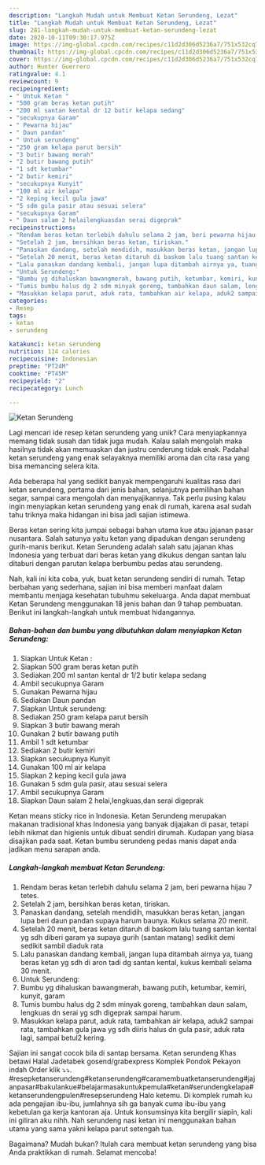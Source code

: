 ```yaml
---
description: "Langkah Mudah untuk Membuat Ketan Serundeng, Lezat"
title: "Langkah Mudah untuk Membuat Ketan Serundeng, Lezat"
slug: 281-langkah-mudah-untuk-membuat-ketan-serundeng-lezat
date: 2020-10-11T09:30:17.975Z
image: https://img-global.cpcdn.com/recipes/c11d2d306d5236a7/751x532cq70/ketan-serundeng-foto-resep-utama.jpg
thumbnail: https://img-global.cpcdn.com/recipes/c11d2d306d5236a7/751x532cq70/ketan-serundeng-foto-resep-utama.jpg
cover: https://img-global.cpcdn.com/recipes/c11d2d306d5236a7/751x532cq70/ketan-serundeng-foto-resep-utama.jpg
author: Hunter Guerrero
ratingvalue: 4.1
reviewcount: 9
recipeingredient:
- " Untuk Ketan "
- "500 gram beras ketan putih"
- "200 ml santan kental dr 12 butir kelapa sedang"
- "secukupnya Garam"
- " Pewarna hijau"
- " Daun pandan"
- " Untuk serundeng"
- "250 gram kelapa parut bersih"
- "3 butir bawang merah"
- "2 butir bawang putih"
- "1 sdt ketumbar"
- "2 butir kemiri"
- "secukupnya Kunyit"
- "100 ml air kelapa"
- "2 keping kecil gula jawa"
- "5 sdm gula pasir atau sesuai selera"
- "secukupnya Garam"
- " Daun salam 2 helailengkuasdan serai digeprak"
recipeinstructions:
- "Rendam beras ketan terlebih dahulu selama 2 jam, beri pewarna hijau 7 tetes."
- "Setelah 2 jam, bersihkan beras ketan, tiriskan."
- "Panaskan dandang, setelah mendidih, masukkan beras ketan, jangan lupa beri daun pandan supaya harum baunya. Kukus selama 20 menit."
- "Setelah 20 menit, beras ketan ditaruh di baskom lalu tuang santan kental yg sdh diberi garam ya supaya gurih (santan matang) sedikit demi sedikit sambil diaduk rata"
- "Lalu panaskan dandang kembali, jangan lupa ditambah airnya ya, tuang beras ketan yg sdh di aron tadi dg santan kental, kukus kembali selama 30 menit."
- "Untuk Serundeng:"
- "Bumbu yg dihaluskan bawangmerah, bawang putih, ketumbar, kemiri, kunyit, garam"
- "Tumis bumbu halus dg 2 sdm minyak goreng, tambahkan daun salam, lengkuas dn serai yg sdh digeprak sampai harum."
- "Masukkan kelapa parut, aduk rata, tambahkan air kelapa, aduk2 sampai rata, tambahkan gula jawa yg sdh diiris halus dn gula pasir, aduk rata lagi, sampai betul2 kering."
categories:
- Resep
tags:
- ketan
- serundeng

katakunci: ketan serundeng 
nutrition: 114 calories
recipecuisine: Indonesian
preptime: "PT24M"
cooktime: "PT45M"
recipeyield: "2"
recipecategory: Lunch

---
```



![Ketan Serundeng](https://img-global.cpcdn.com/recipes/c11d2d306d5236a7/751x532cq70/ketan-serundeng-foto-resep-utama.jpg)

Lagi mencari ide resep ketan serundeng yang unik? Cara menyiapkannya memang tidak susah dan tidak juga mudah. Kalau salah mengolah maka hasilnya tidak akan memuaskan dan justru cenderung tidak enak. Padahal ketan serundeng yang enak selayaknya memiliki aroma dan cita rasa yang bisa memancing selera kita.

Ada beberapa hal yang sedikit banyak mempengaruhi kualitas rasa dari ketan serundeng, pertama dari jenis bahan, selanjutnya pemilihan bahan segar, sampai cara mengolah dan menyajikannya. Tak perlu pusing kalau ingin menyiapkan ketan serundeng yang enak di rumah, karena asal sudah tahu triknya maka hidangan ini bisa jadi sajian istimewa.

Beras ketan sering kita jumpai sebagai bahan utama kue atau jajanan pasar nusantara. Salah satunya yaitu ketan yang dipadukan dengan serundeng gurih-manis berikut. Ketan Serundeng adalah salah satu jajanan khas Indonesia yang terbuat dari beras ketan yang dikukus dengan santan lalu ditaburi dengan parutan kelapa berbumbu pedas atau serundeng.


Nah, kali ini kita coba, yuk, buat ketan serundeng sendiri di rumah. Tetap berbahan yang sederhana, sajian ini bisa memberi manfaat dalam membantu menjaga kesehatan tubuhmu sekeluarga. Anda dapat membuat Ketan Serundeng menggunakan 18 jenis bahan dan 9 tahap pembuatan. Berikut ini langkah-langkah untuk membuat hidangannya.

<!--inarticleads1-->

##### Bahan-bahan dan bumbu yang dibutuhkan dalam menyiapkan Ketan Serundeng:

1. Siapkan  Untuk Ketan :
1. Siapkan 500 gram beras ketan putih
1. Sediakan 200 ml santan kental dr 1/2 butir kelapa sedang
1. Ambil secukupnya Garam
1. Gunakan  Pewarna hijau
1. Sediakan  Daun pandan
1. Siapkan  Untuk serundeng:
1. Sediakan 250 gram kelapa parut bersih
1. Siapkan 3 butir bawang merah
1. Gunakan 2 butir bawang putih
1. Ambil 1 sdt ketumbar
1. Sediakan 2 butir kemiri
1. Siapkan secukupnya Kunyit
1. Gunakan 100 ml air kelapa
1. Siapkan 2 keping kecil gula jawa
1. Gunakan 5 sdm gula pasir, atau sesuai selera
1. Ambil secukupnya Garam
1. Siapkan  Daun salam 2 helai,lengkuas,dan serai digeprak


Ketan means sticky rice in Indonesia. Ketan Serundeng merupakan makanan tradisional khas Indonesia yang banyak dijajakan di pasar, tetapi lebih nikmat dan higienis untuk dibuat sendiri dirumah. Kudapan yang biasa disajikan pada saat. Ketan bumbu serundeng pedas manis dapat anda jadikan menu sarapan anda. 

<!--inarticleads2-->

##### Langkah-langkah membuat Ketan Serundeng:

1. Rendam beras ketan terlebih dahulu selama 2 jam, beri pewarna hijau 7 tetes.
1. Setelah 2 jam, bersihkan beras ketan, tiriskan.
1. Panaskan dandang, setelah mendidih, masukkan beras ketan, jangan lupa beri daun pandan supaya harum baunya. Kukus selama 20 menit.
1. Setelah 20 menit, beras ketan ditaruh di baskom lalu tuang santan kental yg sdh diberi garam ya supaya gurih (santan matang) sedikit demi sedikit sambil diaduk rata
1. Lalu panaskan dandang kembali, jangan lupa ditambah airnya ya, tuang beras ketan yg sdh di aron tadi dg santan kental, kukus kembali selama 30 menit.
1. Untuk Serundeng:
1. Bumbu yg dihaluskan bawangmerah, bawang putih, ketumbar, kemiri, kunyit, garam
1. Tumis bumbu halus dg 2 sdm minyak goreng, tambahkan daun salam, lengkuas dn serai yg sdh digeprak sampai harum.
1. Masukkan kelapa parut, aduk rata, tambahkan air kelapa, aduk2 sampai rata, tambahkan gula jawa yg sdh diiris halus dn gula pasir, aduk rata lagi, sampai betul2 kering.


Sajian ini sangat cocok bila di santap bersama. Ketan serundeng Khas betawi Halal Jadetabek gosend/grabexpress Komplek Pondok Pekayon indah Order klik ⤵⤵. #resepketanserundeng#ketanserundeng#caramembuatketanserundeng#jajanpasar#bakulankue#belajarmasakuntukpemula#ketan#serundengkelapa#ketanserundengpulen#resepserundeng Halo ketemu. Di komplek rumah ku ada pengajian ibu-ibu, jumlahnya sih ga banyak cuma ibu-ibu yang kebetulan ga kerja kantoran aja. Untuk konsumsinya kita bergilir siapin, kali ini giliran aku nihh. Nah serundeng nasi ketan ini menggunakan bahan utama yang sama yakni kelapa parut setengah tua. 

Bagaimana? Mudah bukan? Itulah cara membuat ketan serundeng yang bisa Anda praktikkan di rumah. Selamat mencoba!
